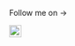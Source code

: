 Follow me on ->


<a href="https://instagram.com/vivek.p_v?igshid=MjkzY2Y1YTY=">
  <img align="left" alt="VIVEK P V Instagram" width="22px" src="https://raw.githubusercontent.com/hussainweb/hussainweb/main/icons/instagram.png" />
</a>

